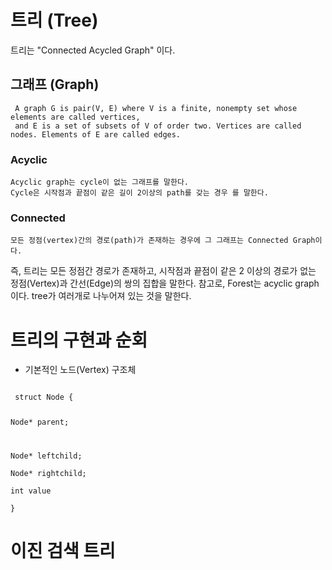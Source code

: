 # 트리 (Tree)
 트리는 "Connected Acycled Graph" 이다.
 
 ## 그래프 (Graph)
  ```
   A graph G is pair(V, E) where V is a finite, nonempty set whose elements are called vertices,
   and E is a set of subsets of V of order two. Vertices are called nodes. Elements of E are called edges.
  ```
 
 ### Acyclic
    Acyclic graph는 cycle이 없는 그래프를 말한다.
    Cycle은 시작점과 끝점이 같은 길이 2이상의 path를 갖는 경우 를 말한다.

 ### Connected
    모든 정점(vertex)간의 경로(path)가 존재하는 경우에 그 그래프는 Connected Graph이다.


 즉, 트리는 모든 정점간 경로가 존재하고, 시작점과 끝점이 같은 2 이상의 경로가 없는 정점(Vertex)과 간선(Edge)의 쌍의 집합을 말한다.
 참고로, Forest는 acyclic graph이다. tree가 여러개로 나누어져 있는 것을 말한다.
 

# 트리의 구현과 순회
- 기본적인 노드(Vertex) 구조체
<code>
 struct Node {
 
Node* parent;
   
Node* leftchild;  
  Node* rightchild;    
   int value   
 }
 </code>
 # 




# 이진 검색 트리
